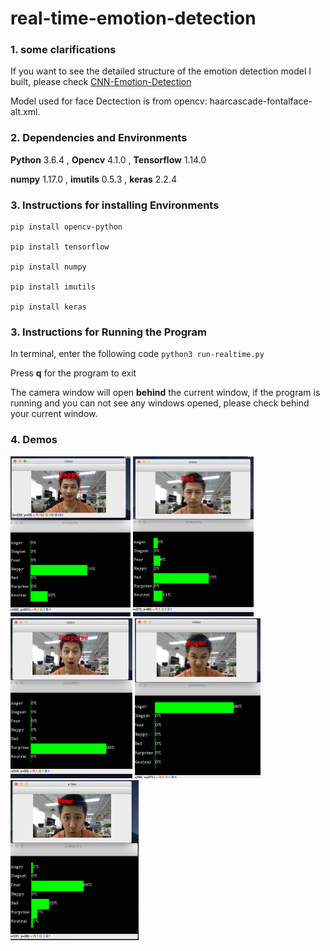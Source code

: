 # real-time-emotion-detection

### 1. some clarifications

If you want to see the detailed structure of the emotion detection model I built, please check [CNN-Emotion-Detection](https://github.com/shl418/emotion-detection-keras)

Model used for face Dectection is from opencv: haarcascade-fontalface-alt.xml.



### 2. Dependencies and Environments

**Python** 3.6.4 , **Opencv** 4.1.0 , **Tensorflow** 1.14.0

**numpy** 1.17.0 , **imutils** 0.5.3 , **keras** 2.2.4

### 3. Instructions for installing Environments

```
pip install opencv-python

pip install tensorflow

pip install numpy

pip install imutils

pip install keras
```

### 3. Instructions for Running the Program

In terminal, enter the following code
`python3 run-realtime.py`

Press **q** for the program to exit

The camera window will open **behind** the current window,
if the program is running and you can not see any windows opened,
please check behind your current window.

### 4. Demos

<img src="./images/image-20190904154241400.png" alt="image-20190904154241400" style="zoom: 25%;" />

<img src="./images/image-20190904154616289.png" alt="image-20190904154616289" style="zoom:25%;" />

<img src="./images/image-20190904154635102.png" alt="image-20190904154635102" style="zoom:25%;" />

<img src="./images/image-20190904154713362.png" alt="image-20190904154713362" style="zoom:25%;" />

<img src="./images/image-20190904154829783.png" alt="image-20190904154829783" style="zoom:25%;" />